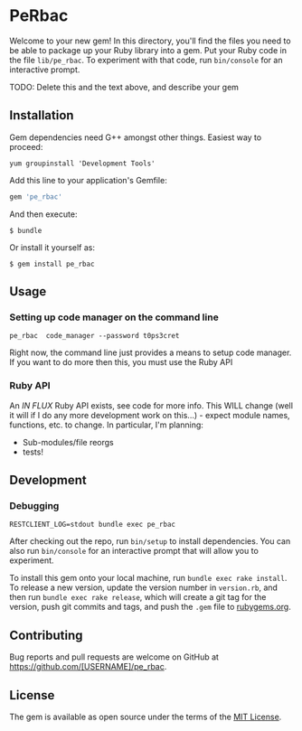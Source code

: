 # PeRbac

Welcome to your new gem! In this directory, you'll find the files you need to be able to package up your Ruby library into a gem. Put your Ruby code in the file `lib/pe_rbac`. To experiment with that code, run `bin/console` for an interactive prompt.

TODO: Delete this and the text above, and describe your gem

## Installation

Gem dependencies need G++ amongst other things.  Easiest way to proceed:
```
yum groupinstall 'Development Tools'
```

Add this line to your application's Gemfile:

```ruby
gem 'pe_rbac'
```

And then execute:

    $ bundle

Or install it yourself as:

    $ gem install pe_rbac

## Usage

### Setting up code manager on the command line
```
pe_rbac  code_manager --password t0ps3cret
```
Right now, the command line just provides a means to setup code manager.  If you
want to do more then this, you must use the Ruby API

### Ruby API
An *IN FLUX* Ruby API exists, see code for more info.  This WILL change (well it 
will if I do any more development work on this...) - expect module names, 
functions, etc. to change.  In particular, I'm planning:
* Sub-modules/file reorgs
* tests!

## Development

### Debugging
```
RESTCLIENT_LOG=stdout bundle exec pe_rbac
```

After checking out the repo, run `bin/setup` to install dependencies. You can also run `bin/console` for an interactive prompt that will allow you to experiment.

To install this gem onto your local machine, run `bundle exec rake install`. To release a new version, update the version number in `version.rb`, and then run `bundle exec rake release`, which will create a git tag for the version, push git commits and tags, and push the `.gem` file to [rubygems.org](https://rubygems.org).

## Contributing

Bug reports and pull requests are welcome on GitHub at https://github.com/[USERNAME]/pe_rbac.


## License

The gem is available as open source under the terms of the [MIT License](http://opensource.org/licenses/MIT).

